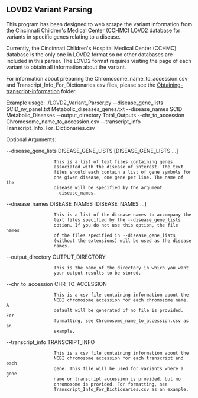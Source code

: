 ## LOVD2 Variant Parsing

This program has been designed to web scrape the variant information from the Cincinnati Children's Medical Center (CCHMC) LOVD2 database for variants in specific genes relating to a disease.

Currently, the Cincinnati Children's Hospital Medical Center (CCHMC) database is the only one in LOVD2 format so no other databases are included in this parser. The LOVD2 format requires visiting the page of each variant to obtain all information about the variant.  

For information about preparing the Chromosome_name_to_accession.csv and Transcript_Info_For_Dictionaries.csv files, please see the [Obtaining-transcript-information](https://github.com/eilbecklab/Utah-DOH-newborn-screening/tree/master/Obtaining-transcript-information) folder.

Example usage: ./LOVD2_Variant_Parser.py --disease_gene_lists SCID_ny_panel.txt Metabolic_diseases_genes.txt --disease_names SCID Metabolic_Diseases --output_directory Total_Outputs --chr_to_accession Chromosome_name_to_accession.csv --transcript_info Transcript_Info_For_Dictionaries.csv

Optional Arguments:

--disease_gene_lists DISEASE_GENE_LISTS [DISEASE_GENE_LISTS ...]

                      This is a list of text files containing genes
                      associated with the disease of interest. The text
                      files should each contain a list of gene symbols for
                      one given disease, one gene per line. The name of the
                      disease will be specified by the argument
                      --disease_names.

--disease_names DISEASE_NAMES [DISEASE_NAMES ...]

                      This is a list of the disease names to accompany the
                      text files specified by the --disease_gene_lists
                      option. If you do not use this option, the file names
                      of the files specified in --disease_gene_lists
                      (without the extensions) will be used as the disease
                      names.

--output_directory OUTPUT_DIRECTORY

                      This is the name of the directory in which you want
                      your output results to be stored.

--chr_to_accession CHR_TO_ACCESSION

                      This is a csv file containing information about the
                      NCBI chromosome accession for each chromosome name. A
                      default will be generated if no file is provided. For
                      formatting, see Chromosome_name_to_accession.csv as an
                      example.

--transcript_info TRANSCRIPT_INFO

                      This is a csv file containing information about the
                      NCBI chromosome accession for each transcript and each
                      gene. This file will be used for variants where a gene
                      name or transcript accession is provided, but no
                      chromosome is provided. For formatting, see
                      Transcript_Info_For_Dictionaries.csv as an example.
